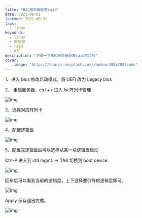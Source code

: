 ```yaml
---
title: "H3C服务器配置raid" 
date: 2021-08-01
lastmod: 2021-08-01
tags: 
  - linux
keywords:
  - linux
  - 服务器
  - raid
  - H3C
description: "记录一下H3C服务器配置raid的过程" 
cover:
    image: "https://source.unsplash.com/random/400x200?code" 
---
```


1、进入 bios 修改启动模式，将 UEFI 改为 Legacy bios

2、 重启服务器，ctrl + r 进入 lsi 阵列卡管理

![img](https://image.lvbibir.cn/blog/image004(08-26-10-12-53).jpg)

3、选择对应阵列卡

![img](https://image.lvbibir.cn/blog/image005(08-26-10-12-53).jpg)

4、配置逻辑盘

![img](https://image.lvbibir.cn/blog/image006(08-26-10-12-53).jpg)

5、配置完逻辑盘后可以选择从某一块逻辑盘启动

Ctrl-P 进入到 ctrl mgmt. -> TAB 切换到 boot device

![img](https://image.lvbibir.cn/blog/image007(08-26-10-12-53).jpg)

回车后可以看到当前的逻辑盘，上下选择要引导的逻辑盘即可。

![img](https://image.lvbibir.cn/blog/image008(08-26-10-12-53).jpg)

Apply 保存退出完成。

![img](https://image.lvbibir.cn/blog/image009(08-26-10-12-53).jpg)
